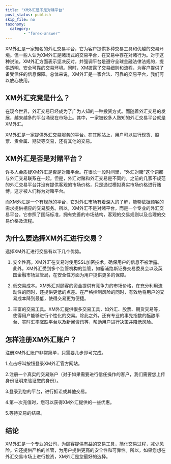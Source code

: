 ```yaml
---
title: "XM外汇是不是对赌平台"
post_status: publish
skip_file: no
taxonomy:
  category:
        - "forex-answer"
---
```


XM外汇是一家知名的外汇交易平台，它为客户提供多种交易工具和优越的交易环境。但一些人认为XM外汇是赌场式的交易平台，在交易中存在对赌行为。对于这种说法，XM外汇方面表示坚决反对，并强调平台是遵守全球金融法律法规的，提供透明、安全可靠的交易环境。同时，XM披露了交易细则和流程，为客户提供了备受信任的信息保障。总体来说，XM外汇是一家合法、可靠的交易平台，我们可以放心使用。

## XM外汇究竟是什么？

在现今世界，外汇交易已经成为了广为人知的一种投资方式。而随着外汇交易的发展，越来越多的平台涌现在市场上。其中，一家被较多人熟知的外汇交易平台就是XM外汇。

XM外汇是一家提供外汇交易服务的平台。在其网站上，用户可以进行现货、股票、贵金属、期货等交易，还有其他的交易。

## XM外汇是否是对赌平台？

许多人会质疑XM外汇是否是对赌平台。在很长一段时间里，“外汇对赌”这个词都与外汇交易联系在一起。但是，外汇对赌和外汇交易是不同的。之前的几家不规范的外汇交易平台并没有提供客观的市场价格，只是通过模拟真实市场价格进行赌博，这才被人们称为对赌平台。

而XM外汇是一个有规范的平台，它对外汇市场有着深入的了解，能够依据顾客的需求提供相应的交易服务。所以，XM外汇不是对赌平台，而是一个专业的外汇交易平台。它参照了国际标准，拥有完善的市场结构，客观的交易规则以及合理的交易价格及流程。

## 为什么要选择XM外汇进行交易？

选择XM外汇进行交易有以下几个优势。

1. 安全性高。XM外汇在交易时使用SSL加密技术，确保用户的信息不被泄露。此外，XM外汇受到多个监管机构的监管，如塞浦路斯证券交易委员会以及英国金融市场监管局，在安全性方面为用户提供更多的保障。

2. 低交易成本。XM外汇对顾客的资金提供有竞争力的市场价格，在充分利用流动性的同时，还提供更低的点差。在严格控制风险的同时，有效地将用户的交易成本降到最低，使得交易更为便捷。

3. 丰富的交易工具。XM外汇提供很多交易工具，如外汇、股票、期货交易等，使得用户能够进行个性化的交易。除此之外，还有专业的事先指数的酝酿平台、实时汇率涨跌平台以及新闻资讯等，帮助用户进行决策并降低风险。

## 怎样注册XM外汇账户？

注册XM外汇账户非常简单，只需要几步即可完成。

1.点击呼叫按钮登录XM外汇官方网站。

2.注册一个真实的交易账户（对于如果需要进行信任操作的客户，我们需要您上传身份证明来验证您的身份）。

3.登录到您的平台，进行抵讼或其他交易。

4.第一次充值时，您可以获得XM外汇提供的一些优惠。

5.等待交易的结果。

## 结论

XM外汇是一个专业的公司，为顾客提供有益的交易工具，简化交易过程，减少风险。它还提供严格的监管，为用户提供更高的安全性和可靠性。所以，如果您想在外汇交易市场上进行投资，XM外汇是您最好的选择。 
